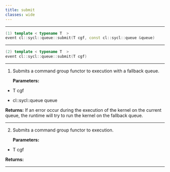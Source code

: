 ```yaml
---
title: submit
classes: wide
---
```



---

```cpp
(1) template < typename T  >
event cl::sycl::queue::submit(T cgf, const cl::sycl::queue &queue)
```

---

```cpp
(2) template < typename T  >
event cl::sycl::queue::submit(T cgf)
```

---

1. Submits a command group functor to execution with a fallback queue. 

   **Parameters:**

  * T cgf

   

  * cl::sycl::queue queue

   

   **Returns:** If an error occur during the execution of the kernel on the current queue, the runtime will try to run the kernel on the fallback queue.

---

2. Submits a command group functor to execution. 

   **Parameters:**

  * T cgf

   

   **Returns:** 

---

